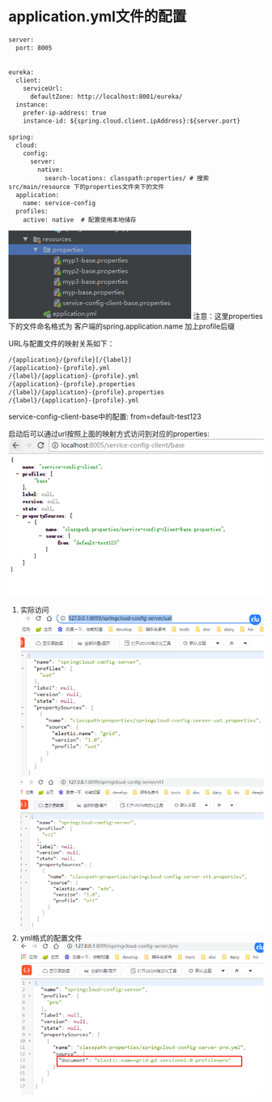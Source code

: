 # application.yml文件的配置

```
server:
  port: 8005


eureka:
  client:
    serviceUrl:
      defaultZone: http://localhost:8001/eureka/
  instance:
    prefer-ip-address: true
    instance-id: ${spring.cloud.client.ipAddress}:${server.port}

spring:
  cloud:
    config:
      server:
        native:
          search-locations: classpath:properties/ # 搜索src/main/resource 下的properties文件夹下的文件
  application:
    name: service-config
  profiles:
    active: native  # 配置使用本地储存

```

![img.png](img.png)
注意：这里properties下的文件命名格式为 客户端的spring.application.name 加上profile后缀

URL与配置文件的映射关系如下：

```
/{application}/{profile}[/{label}]
/{application}-{profile}.yml
/{label}/{application}-{profile}.yml
/{application}-{profile}.properties
/{label}/{application}-{profile}.properties
/{label}/{application}-{profile}.yml
```

service-config-client-base中的配置:
from=default-test123

启动后可以通过url按照上面的映射方式访问到对应的properties:
![img_1.png](img_1.png)

1. 实际访问
   ![img_2.png](img_2.png)
   ![img_3.png](img_3.png)
2. yml格式的配置文件
   ![img_4.png](img_4.png)
